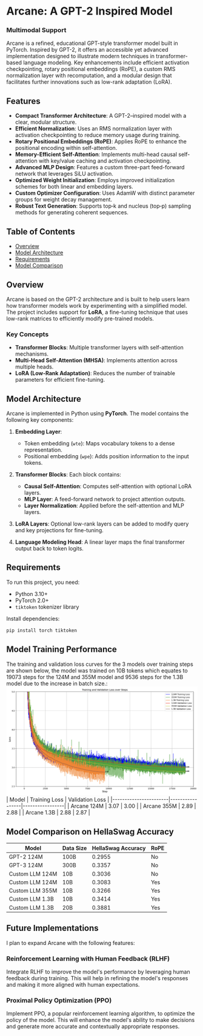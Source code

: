 # Arcane: A GPT-2 Inspired Model

### Multimodal Support
Arcane is a refined, educational GPT-style transformer model built in PyTorch. Inspired by GPT-2, it offers an accessible yet advanced implementation designed to illustrate modern techniques in transformer-based language modeling. Key enhancements include efficient activation checkpointing, rotary positional embeddings (RoPE), a custom RMS normalization layer with recomputation, and a modular design that facilitates further innovations such as low-rank adaptation (LoRA).

## Features
- **Compact Transformer Architecture**: A GPT-2–inspired model with a clear, modular structure.
- **Efficient Normalization**: Uses an RMS normalization layer with activation checkpointing to reduce memory usage during training.
- **Rotary Positional Embeddings (RoPE)**: Applies RoPE to enhance the positional encoding within self-attention.
- **Memory-Efficient Self-Attention**: Implements multi-head causal self-attention with key/value caching and activation checkpointing.
- **Advanced MLP Design**: Features a custom three-part feed-forward network that leverages SiLU activation.
- **Optimized Weight Initialization**: Employs improved initialization schemes for both linear and embedding layers.
- **Custom Optimizer Configuration**: Uses AdamW with distinct parameter groups for weight decay management.
- **Robust Text Generation**: Supports top‑k and nucleus (top‑p) sampling methods for generating coherent sequences.

## Table of Contents
- [Overview](#overview)
- [Model Architecture](#model-architecture)
- [Requirements](#requirements)
- [Model Comparison](#model-comparison)

## Overview
Arcane is based on the GPT-2 architecture and is built to help users learn how transformer models work by experimenting with a simplified model. The project includes support for **LoRA**, a fine-tuning technique that uses low-rank matrices to efficiently modify pre-trained models.

### Key Concepts
- **Transformer Blocks**: Multiple transformer layers with self-attention mechanisms.
- **Multi-Head Self-Attention (MHSA)**: Implements attention across multiple heads.
- **LoRA (Low-Rank Adaptation)**: Reduces the number of trainable parameters for efficient fine-tuning.

## Model Architecture
Arcane is implemented in Python using **PyTorch**. The model contains the following key components:

1. **Embedding Layer**:
   - Token embedding (`wte`): Maps vocabulary tokens to a dense representation.
   - Positional embedding (`wpe`): Adds position information to the input tokens.
   
2. **Transformer Blocks**: Each block contains:
   - **Causal Self-Attention**: Computes self-attention with optional LoRA layers.
   - **MLP Layer**: A feed-forward network to project attention outputs.
   - **Layer Normalization**: Applied before the self-attention and MLP layers.
   
3. **LoRA Layers**: Optional low-rank layers can be added to modify query and key projections for fine-tuning.
   
4. **Language Modeling Head**: A linear layer maps the final transformer output back to token logits.

## Requirements
To run this project, you need:
- Python 3.10+
- PyTorch 2.0+
- `tiktoken` tokenizer library

Install dependencies:
```bash
pip install torch tiktoken
```

## Model Training Performance
The training and validation loss curves for the 3 models over training steps are shown below, the model was trained on 10B tokens which equates to 19073 steps for the 124M and 355M model and 9536 steps for the 1.3B model due to the increase in batch size.:
![Loss Graph](/Images/Train_Val_graph.png)
| Model                 | Training Loss   | Validation Loss |
|-----------------------|-----------------|-----------------|
| Arcane 124M           | 3.07            | 3.00            |
| Arcane 355M           | 2.89            | 2.88            | 
| Arcane 1.3B           | 2.88            | 2.87            | 

## Model Comparison on HellaSwag Accuracy

| Model                 | Data Size   | HellaSwag Accuracy | RoPE |
|-----------------------|-------------|--------------------|------|
| GPT-2 124M            | 100B        | 0.2955             | No   |
| GPT-3 124M            | 300B        | 0.3357             | No   |
| Custom LLM 124M       | 10B         | 0.3036             | No   |
| Custom LLM 124M       | 10B         | 0.3083             | Yes  |
| Custom LLM 355M       | 10B         | 0.3266             | Yes  |
| Custom LLM 1.3B       | 10B         | 0.3414             | Yes  |
| Custom LLM 1.3B       | 20B         | 0.3881             | Yes  |

## Future Implementations

I plan to expand Arcane with the following features:

### Reinforcement Learning with Human Feedback (RLHF)
Integrate RLHF to improve the model's performance by leveraging human feedback during training. This will help in refining the model's responses and making it more aligned with human expectations.

### Proximal Policy Optimization (PPO)
Implement PPO, a popular reinforcement learning algorithm, to optimize the policy of the model. This will enhance the model's ability to make decisions and generate more accurate and contextually appropriate responses.
